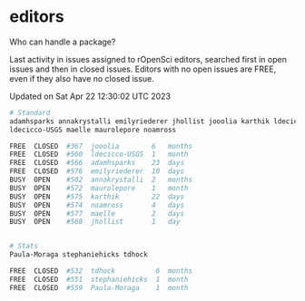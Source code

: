 # editors

Who can handle a package?

Last activity in issues assigned to rOpenSci editors, searched first in open
issues and then in closed issues. Editors with no open issues are FREE, even if
they also have no closed issue.


Updated on Sat Apr 22 12:30:02 UTC 2023

```bash
# Standard
adamhsparks annakrystalli emilyriederer jhollist jooolia karthik ldecicco
ldecicco-USGS maelle maurolepore noamross

FREE  CLOSED  #367  jooolia        6   months
FREE  CLOSED  #560  ldecicco-USGS  1   month
FREE  CLOSED  #566  adamhsparks    23  days
FREE  CLOSED  #576  emilyriederer  10  days
BUSY  OPEN    #502  annakrystalli  2   months
BUSY  OPEN    #572  maurolepore    1   month
BUSY  OPEN    #575  karthik        22  days
BUSY  OPEN    #574  noamross       4   days
BUSY  OPEN    #577  maelle         2   days
BUSY  OPEN    #568  jhollist       1   day


# Stats
Paula-Moraga stephaniehicks tdhock

FREE  CLOSED  #532  tdhock          6  months
FREE  CLOSED  #551  stephaniehicks  1  month
FREE  CLOSED  #559  Paula-Moraga    1  month
```
